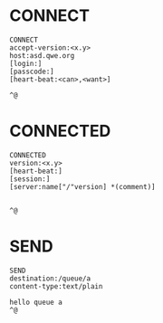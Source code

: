 # CONNECT
```
CONNECT
accept-version:<x.y>
host:asd.qwe.org
[login:]
[passcode:]
[heart-beat:<can>,<want>]

^@
```

# CONNECTED
```
CONNECTED
version:<x.y>
[heart-beat:]
[session:]
[server:name["/"version] *(comment)]


^@
```

# SEND
```
SEND
destination:/queue/a
content-type:text/plain

hello queue a
^@
```
